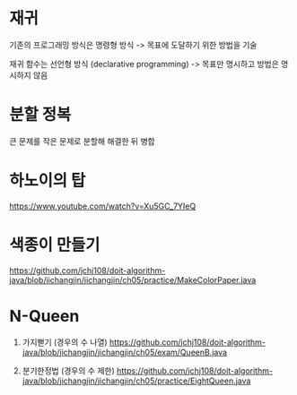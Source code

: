 # 재귀

기존의 프로그래밍 방식은 명령형 방식 -> 목표에 도달하기 위한 방법을 기술

재귀 함수는 선언형 방식 (declarative programming) -> 목표만 명시하고 방법은 명시하지 않음

# 분할 정복
큰 문제를 작은 문제로 분할해 해결한 뒤 병합

# 하노이의 탑
https://www.youtube.com/watch?v=Xu5GC_7YIeQ

# 색종이 만들기
https://github.com/jchj108/doit-algorithm-java/blob/jichangjin/jichangjin/ch05/practice/MakeColorPaper.java

# N-Queen
1. 가지뻗기
(경우의 수 나열)
https://github.com/jchj108/doit-algorithm-java/blob/jichangjin/jichangjin/ch05/exam/QueenB.java

2. 분기한정법
(경우의 수 제한)
https://github.com/jchj108/doit-algorithm-java/blob/jichangjin/jichangjin/ch05/practice/EightQueen.java
